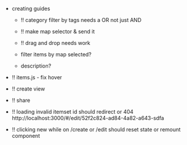 - creating guides
	* !! category filter by tags needs a OR not just AND
	
	* !! make map selector & send it

	* !! drag and drop needs work

	* filter items by map selected?

	* description?

- !! items.js - fix hover

- !! create view

- !! share

- !! loading invalid itemset id should redirect or 404
http://localhost:3000/#/edit/52f2c824-ad84-4a82-a643-sdfa

- !! clicking new while on /create or /edit should reset state or remount component